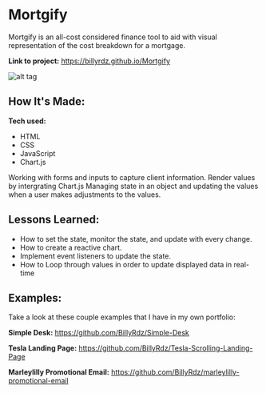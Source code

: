 # Mortgify

Mortgify is an all-cost considered finance tool to aid with visual representation of the cost breakdown for a mortgage.

**Link to project:** https://billyrdz.github.io/Mortgify

![alt tag](https://billyrdz.com/wp-content/uploads/2022/05/mortgify.gif)

## How It's Made:

**Tech used:**

- HTML
- CSS
- JavaScript
- Chart.js

Working with forms and inputs to capture client information. Render values by intergrating Chart.js Managing state in an object and updating the values when a user makes adjustments to the values.

## Lessons Learned:

- How to set the state, monitor the state, and update with every change.
- How to create a reactive chart.
- Implement event listeners to update the state.
- How to Loop through values in order to update displayed data in real-time

## Examples:

Take a look at these couple examples that I have in my own portfolio:

**Simple Desk:** https://github.com/BillyRdz/Simple-Desk

**Tesla Landing Page:** https://github.com/BillyRdz/Tesla-Scrolling-Landing-Page

**Marleylilly Promotional Email:** https://github.com/BillyRdz/marleylilly-promotional-email
